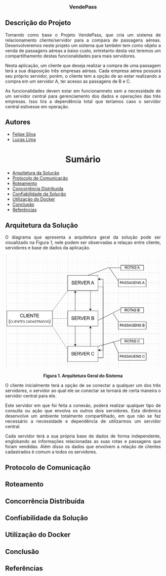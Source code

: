 <h3 align="center">VendePass</h3>

<div align="justify"> 
<div id="sobre-o-projeto"> 
<h2> Descrição do Projeto</h2>

Tomando como base o Projeto VendePass, que cria um sistema de relacionamento cliente/servidor para a compara de passagens aéreas. Desenvolveremos neste projeto um sistema que também tem como objeto a venda de passagens aéreas a baixo custo, entretanto desta vez teremos um compartilhamento destas funcionalidades para mais servidores.

Nesta aplicação, um cliente que deseja realizar a compra de uma passagem terá a sua disposição três empresas aéreas. Cada empresa aérea possuirá seu próprio servidor, porém, o cliente tem a opção de ao estar realizando a compra em um servidor A, ter acesso as passagens de B e C.

As funcionalidades devem estar em funcionamneto sem a necessidade de um servidor central para gerenciamento dos dados e operações das três empresas. Isso tira a dependência total que teríamos caso o servidor central estivesse em operação.

</div>
</div>

<h2> Autores <br></h2>
<uL>
  <li><a href="https://github.com/felipe-py">Felipe Silva</a></li>
  <li><a href="https://github.com/Lucas-L-Rodrigues">Lucas Lima</a></li>
</ul>


<h1 align="center"> Sumário </h1>
<div id="sumario">
	<ul>
        <li><a href="#arquitetura"> Arquitetura da Solução </a></li>
        <li><a href="protocolo"> Protocolo de Comunicação </a></li>
        <li><a href="#roteamento"> Roteamento </a></li>
        <li><a href="#concorrencia"> Concorrência Distribuída</a></li>
        <li><a href="#confiabilidade"> Confiabilidade da Solução </a></li>
        <li><a href="#docker"> Utilização do Docker </a></li>
        <li><a href="#conclusao"> Conclusão </a></li>
        <li><a href="#referencias"> Referências </a></li>
	</ul>	
</div>

</div id="arquitetura">
<h2> Arquitetura da Solução </h2>
<div align="justify">

O diagrama que apresenta a arquitetura geral da solução pode ser visualizado na Figura 1, nele podem ser observadas a relaçao entre cliente, servidores e base de dados da aplicação.

<p align="center">
  <img src="docs/diagrama_arquitetura.png" width = "500" />
</p>
<p align="center"><strong> Figura 1. Arquitetura Geral do Sistema </strong></p>

O cliente inicialmente terá a opção de se conectar a qualquer um dos três servidores, o servidor ao qual ele se conectar se tornará de certa maneira o servidor central para ele.

Este servidor em que foi feita a conexão, poderá realizar qualquer tipo de consulta ou ação que envolva os outros dois servidores. Esta dinêmica desenvolve um ambiente totalmente compartilhado, em que não se faz necessário a necessidade e dependência de utilizarmos um servidor central.

Cada servidor terá a sua própria base de dados de forma independente, englobando as informações relacionadas as suas rotas e passagens que foram vendidas. Além disso os dados que envolvem a relação de clientes cadastrados é comum a todos os servidores.

</div>
</div>

<div id="protocolo">
<h2> Protocolo de Comunicação </h2>
<div align="justify">



</div>
</div>

<div id="roteamento">
<h2> Roteamento </h2>
<div align="justify">



</div>
</div>

<div id="concorrencia">
<h2> Concorrência Distribuída </h2>
<div align="justify">



</div>
</div>

<div id="confiabilidade">
<h2> Confiabilidade da Solução </h2>
<div align="justify">



</div>
</div>

<div id="docker">
<h2> Utilização do Docker </h2>
<div align="justify">



</div>
</div>

<div id="conclusao">
<h2> Conclusão </h2>
<div align="justify">



</div>
</div>

<div id="referencias">  
<h2> Referências</h2>
<div align="justify">



</div>
</div>
